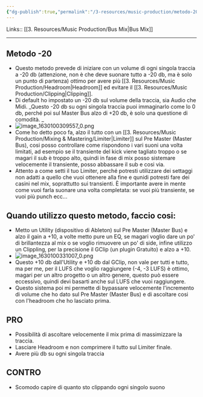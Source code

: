 ```yaml
---
{"dg-publish":true,"permalink":"/3-resources/music-production/metodo-20-bus-mix/"}
---
```


Links:: [[3. Resources/Music Production/Bus Mix\|Bus Mix]]

---
## Metodo -20

- Questo metodo prevede di iniziare con un volume di ogni singola traccia a -20 db (attenzione, non è che deve suonare tutto a -20 db, ma è solo un punto di partenza) ottimo per avere più [[3. Resources/Music Production/Headroom\|Headroom]] ed evitare il [[3. Resources/Music Production/Clipping\|Clipping]].
- Di default ho impostato un -20 db sul volume della traccia, sia Audio che Midi. 
  _Questo -20 db su ogni singola traccia puoi immaginarlo come lo 0 db, perché poi sul Master Bus alzo di +20 db, è solo una questione di comodità. _
- ![image_1630100309557_0.png](/img/user/3.%20Resources/Images/image_1630100309557_0.png)
- Come ho detto poco fa, alzo il tutto con un [[3. Resources/Music Production/Mixing & Mastering/Limiter\|Limiter]] sul Pre Master (Master Bus), cosi posso controllare come rispondono i vari suoni una volta limitati, ad esempio se il transiente del kick viene tagliato troppo o se magari il sub è troppo alto, quindi in fase di mix posso sistemare velocemente il transiente, posso abbassare il sub e cosi via.
- Attento a come setti il tuo Limiter, perché potresti utilizzare dei settaggi non adatti a quello che vuoi ottenere alla fine e qunidi potresti fare dei casini nel mix, soprattutto sui transienti. È importante avere in mente come vuoi farla suonare una volta completata: se vuoi più transiente, se vuoi più punch ecc...

## Quando utilizzo questo metodo, faccio cosi:

- Metto un Utility (dispositivo di Ableton) sul Pre Master (Master Bus) e alzo il gain a +10, a volte metto pure un EQ, se magari voglio dare un po' di brillantezza al mix o se voglio rimuovere un po' di side, infine utilizzo un Clippling, per la precisione il GClip (un plugin Gratuito) e alzo a +10.
- ![image_1630100331007_0.png](/img/user/3.%20Resources/Images/image_1630100331007_0.png)
- Questo +10 db dall'Utility e +10 db dal GClip, non vale per tutti e tutto, ma per me, per il LUFS che voglio raggiungere (-4, -3 LUFS) è ottimo, magari per un altro progetto o un altro genere, questo può essere eccessivo, quindi devi basarti anche sul LUFS che vuoi raggiungere.
- Questo sistema poi mi permette di bypassare velocemente l'incremento di volume che ho dato sul Pre Master (Master Bus) e di ascoltare cosi con l'headroom che ho lasciato prima.

## PRO

- Possibilità di ascoltare velocemente il mix prima di massimizzare la traccia.
- Lasciare Headroom e non comprimere il tutto sul Limiter finale.
- Avere più db su ogni singola traccia

## CONTRO

- Scomodo capire di quanto sto clippando ogni singolo suono


